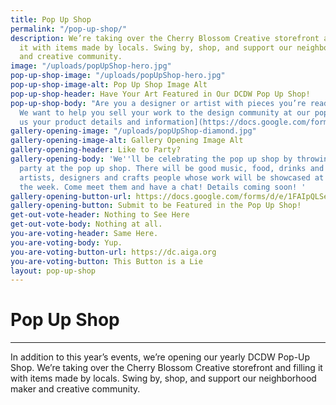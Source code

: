 ```yaml
---
title: Pop Up Shop
permalink: "/pop-up-shop/"
description: We’re taking over the Cherry Blossom Creative storefront and filling
  it with items made by locals. Swing by, shop, and support our neighborhood maker
  and creative community.
image: "/uploads/popUpShop-hero.jpg"
pop-up-shop-image: "/uploads/popUpShop-hero.jpg"
pop-up-shop-image-alt: Pop Up Shop Image Alt
pop-up-shop-header: Have Your Art Featured in Our DCDW Pop Up Shop!
pop-up-shop-body: "Are you a designer or artist with pieces you’re ready to sell?
  We want to help you sell your work to the design community at our pop up shop.\n\n[Send
  us your product details and information](https://docs.google.com/forms/d/e/1FAIpQLSeeW_gOSZ365pK8XPPpf777AZpwM7Ose_vnam8i_oUc3Uvy8A/viewform?usp=sf_link)! "
gallery-opening-image: "/uploads/popUpShop-diamond.jpg"
gallery-opening-image-alt: Gallery Opening Image Alt
gallery-opening-header: Like to Party?
gallery-opening-body: 'We''ll be celebrating the pop up shop by throwing a little
  party at the pop up shop. There will be good music, food, drinks and many of the
  artists, designers and crafts people whose work will be showcased at the shop throughout
  the week. Come meet them and have a chat! Details coming soon! '
gallery-opening-button-url: https://docs.google.com/forms/d/e/1FAIpQLSeeW_gOSZ365pK8XPPpf777AZpwM7Ose_vnam8i_oUc3Uvy8A/viewform?usp=sf_link
gallery-opening-button: Submit to be Featured in the Pop Up Shop!
get-out-vote-header: Nothing to See Here
get-out-vote-body: Nothing at all.
you-are-voting-header: Same Here.
you-are-voting-body: Yup.
you-are-voting-button-url: https://dc.aiga.org
you-are-voting-button: This Button is a Lie
layout: pop-up-shop
---
```


# Pop Up Shop

---

In addition to this year’s events, we’re opening our yearly DCDW Pop-Up Shop. We’re taking over the Cherry Blossom Creative storefront and filling it with items made by locals. Swing by, shop, and support our neighborhood maker and creative community.